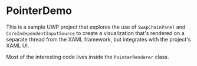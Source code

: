 # PointerDemo
This is a sample UWP project that explores the use of `SwapChainPanel` and `CoreIndependentInputSource` to create a visualization that's rendered on a separate thread from the XAML framework, but integrates with the project's XAML UI.

Most of the interesting code lives inside the `PointerRenderer` class.